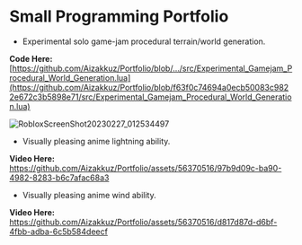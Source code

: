 # Small Programming Portfolio

- Experimental solo game-jam procedural terrain/world generation.

**Code Here:** [https://github.com/Aizakkuz/Portfolio/blob/.../src/Experimental_Gamejam_Procedural_World_Generation.lua](https://github.com/Aizakkuz/Portfolio/blob/f63f0c74694a0ecb50083c9822e672c3b5898e71/src/Experimental_Gamejam_Procedural_World_Generation.lua)

![RobloxScreenShot20230227_012534497](https://github.com/Aizakkuz/Portfolio/assets/56370516/7a9a6973-ca67-4a7d-95de-88ba6ca60604)

- Visually pleasing anime lightning ability.

**Video Here:** https://github.com/Aizakkuz/Portfolio/assets/56370516/97b9d09c-ba90-4982-8283-b6c7afac68a3

- Visually pleasing anime wind ability.

**Video Here:** https://github.com/Aizakkuz/Portfolio/assets/56370516/d817d87d-d6bf-4fbb-adba-6c5b584deecf

